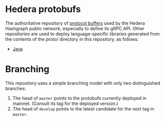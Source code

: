 # Hedera protobufs
The authoritative repository of [protocol buffers](https://developers.google.com/protocol-buffers) 
used by the Hedera Hashgraph public network, especially to define its gRPC API. Other repositories 
are used to deploy language-specific libraries generated 
from the contents of the _proto/_ directory in this repository, as follows:
 - [Java](https://github.com/hashgraph/hedera-protobuf)

# Branching
This repository uses a simple branching model with only two distinguished branches:
 1. The head of `master` points to the protobufs currently deployed in mainnet. (Consult its tag for the deployed version.)
 2. The head of `develop` points to the latest candidate for the next tag in `master`. 
